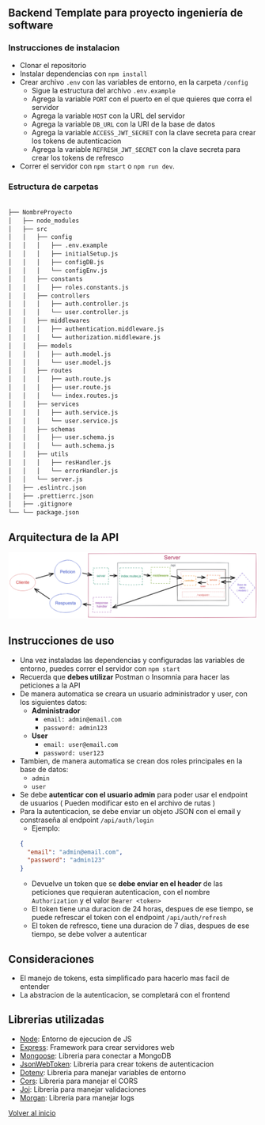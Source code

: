 ## Backend Template para proyecto ingeniería de software

### Instrucciones de instalacion

- Clonar el repositorio
- Instalar dependencias con `npm install`
- Crear archivo `.env` con las variables de entorno, en la carpeta `/config`
  - Sigue la estructura del archivo `.env.example`
  - Agrega la variable `PORT` con el puerto en el que quieres que corra el servidor
  - Agrega la variable `HOST` con la URL del servidor
  - Agrega la variable `DB_URL` con la URI de la base de datos
  - Agrega la variable `ACCESS_JWT_SECRET` con la clave secreta para crear los tokens de autenticacion
  - Agrega la variable `REFRESH_JWT_SECRET` con la clave secreta para crear los tokens de refresco
- Correr el servidor con `npm start` o `npm run dev`.

### Estructura de carpetas

```bash

├── NombreProyecto
│   ├── node_modules
│   ├── src
│   │   ├── config
│   │   │   ├── .env.example
│   │   │   ├── initialSetup.js
│   │   │   ├── configDB.js
│   │   │   └── configEnv.js
│   │   ├── constants
│   │   │   ├── roles.constants.js
│   │   ├── controllers
│   │   │   ├── auth.controller.js
│   │   │   └── user.controller.js
│   │   ├── middlewares
│   │   │   ├── authentication.middleware.js
│   │   │   └── authorization.middleware.js
│   │   ├── models
│   │   │   ├── auth.model.js
│   │   │   └── user.model.js
│   │   ├── routes
│   │   │   ├── auth.route.js
│   │   │   ├── user.route.js
│   │   │   └── index.routes.js
│   │   ├── services
│   │   │   ├── auth.service.js
│   │   │   └── user.service.js
│   │   ├── schemas
│   │   │   ├── user.schema.js
│   │   │   └── auth.schema.js
│   │   ├── utils
│   │   │   ├── resHandler.js
│   │   │   └── errorHandler.js
│   │   └── server.js
│   ├── .eslintrc.json
│   ├── .prettierrc.json
│   ├── .gitignore
└── └── package.json
```

## Arquitectura de la API

![img.png](ArquitecturaAPI.png)

## Instrucciones de uso

- Una vez instaladas las dependencias y configuradas las variables de entorno, puedes correr el servidor con `npm start`
- Recuerda que **debes utilizar** Postman o Insomnia para hacer las peticiones a la API
- De manera automatica se creara un usuario administrador y user, con los siguientes datos:
  - **Administrador**
    - `email: admin@email.com`
    - `password: admin123`
  - **User**
    - `email: user@email.com`
    - `password: user123`
- Tambien, de manera automatica se crean dos roles principales en la base de datos:
  - `admin`
  - `user`
- Se debe **autenticar con el usuario admin** para poder usar el endpoint de usuarios ( Pueden modificar esto en el archivo de rutas )
- Para la autenticacion, se debe enviar un objeto JSON con el email y constraseña al endpoint `/api/auth/login`
  - Ejemplo:
  ```json
  {
    "email": "admin@email.com",
    "password": "admin123"
  }
  ```
  - Devuelve un token que se **debe enviar en el header** de las peticiones que requieran autenticacion, con el nombre `Authorization` y el valor `Bearer <token>`
  - El token tiene una duracion de 24 horas, despues de ese tiempo, se puede refrescar el token con el endpoint `/api/auth/refresh`
  - El token de refresco, tiene una duracion de 7 dias, despues de ese tiempo, se debe volver a autenticar

## Consideraciones

- El manejo de tokens, esta simplificado para hacerlo mas facil de entender
- La abstracion de la autenticacion, se completará con el frontend

## Librerias utilizadas

- [Node](https://nodejs.org/es/): Entorno de ejecucion de JS
- [Express](https://expressjs.com/es/): Framework para crear servidores web
- [Mongoose](https://mongoosejs.com/): Libreria para conectar a MongoDB
- [JsonWebToken](https://www.npmjs.com/package/jsonwebtoken): Libreria para crear tokens de autenticacion
- [Dotenv](https://www.npmjs.com/package/dotenv): Libreria para manejar variables de entorno
- [Cors](https://www.npmjs.com/package/cors): Libreria para manejar el CORS
- [Joi](https://www.npmjs.com/package/joi): Libreria para manejar validaciones
- [Morgan](https://www.npmjs.com/package/morgan): Libreria para manejar logs

 [Volver al inicio](../README.md)
